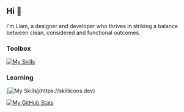 ## Hi 👋 

I'm Liam, a designer and developer who thrives in striking a balance
between clean, considered and functional outcomes.  

### Toolbox  
[![My Skills](https://skillicons.dev/icons?i=html,css,js)](https://skillicons.dev)

### Learning  
[![My Skills](https://skillicons.dev/icons?i=nodejs,express,react,docker,ts,nuxtjs,)](https://skillicons.dev)

[![My GitHub Stats](https://github-readme-stats.vercel.app/api?username=liammelkersson&show_icons=true&theme=dark)](https://github.com/liammelkersson)

